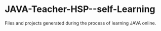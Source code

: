 # JAVA-Teacher-HSP--self-Learning
Files and projects generated during the process of learning JAVA online.
